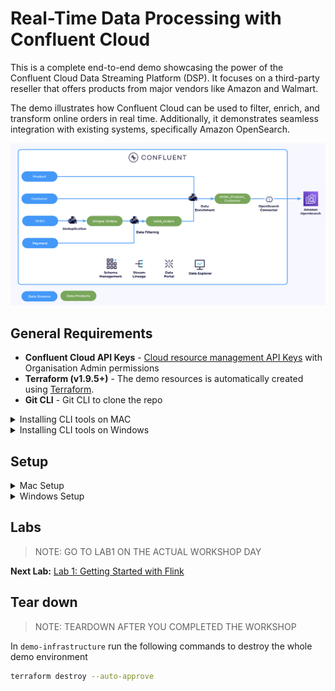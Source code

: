 # Real-Time Data Processing with Confluent Cloud

This is a complete end-to-end demo showcasing the power of the Confluent Cloud Data Streaming Platform (DSP). It focuses on a third-party reseller that offers products from major vendors like Amazon and Walmart.

The demo illustrates how Confluent Cloud can be used to filter, enrich, and transform online orders in real time. Additionally, it demonstrates seamless integration with existing systems, specifically Amazon OpenSearch.

![image](flink-getting-started/img/hld.png)

## General Requirements

* **Confluent Cloud API Keys** - [Cloud resource management API Keys](https://docs.confluent.io/cloud/current/security/authenticate/workload-identities/service-accounts/api-keys/overview.html#resource-scopes) with Organisation Admin permissions
* **Terraform (v1.9.5+)** - The demo resources is automatically created using [Terraform](https://www.terraform.io).
* **Git CLI** - Git CLI to clone the repo 

<details>
<summary>Installing CLI tools on MAC</summary>

Install `git` and `terraform` by running:

```bash
brew install git terraform
```


</details>


<details>
<summary>Installing CLI tools on Windows</summary>

Install `git` and `terraform` by running:

```powershell
winget install --id Git.Git -e
winget install --id Hashicorp.Terraform -e
```

</details> 


## Setup

<details>
<summary>Mac Setup</summary>

First, clone the repo and change directory to `demo-infrastructure`

```bash
git clone https://github.com/AhmedsZamzam/getting-started-flink-cc.git
cd getting-started-flink-cc/demo-infrastructure
```

Open and edit the `terraform.tfvars` (variables) file, use the following command in your terminal:

```
open -a TextEdit terraform.tfvars
```

Replace the placeholders with your own API keys and name. For example, if your `confluent_cloud_api_key` is `ABCDEFG`, your c`onfluent_cloud_api_secret` is `123456789ABDCEFGHLJKLMNOP=7-23`, and your name is `Kevin`, your file should look like this:
```
confluent_cloud_api_key = "ABCDEFG"
confluent_cloud_api_secret = "123456789ABDCEFGHLJKLMNOP=7-23"
prefix = "kevin"
```

In `demo-infrastructure` directory run the following commands in terminal to set up the whole demo environment

```bash
terraform init
terraform apply --auto-approve
```

</details>

<details>
<summary>Windows Setup</summary>

First, clone the repo and change directory to `demo-infrastructure`

```bash
git clone https://github.com/AhmedsZamzam/getting-started-flink-cc.git
cd getting-started-flink-cc\demo-infrastructure
```

Open and edit the `terraform.tfvars` (variables) file, use the following command in CMD:

```
start terraform.tfvars
```
Choose Notepad.

Replace the placeholders with your own API keys and name. For example, if your `confluent_cloud_api_key` is `ABCDEFG`, your c`onfluent_cloud_api_secret` is `123456789ABDCEFGHLJKLMNOP=7-23`, and your name is `Kevin`, your file should look like this:

```
confluent_cloud_api_key = "ABCDEFG"
confluent_cloud_api_secret = "123456789ABDCEFGHLJKLMNOP=7-23"
prefix = "kevin"
```

In `demo-infrastructure` folder run the following commands in CMD to set up the whole demo environment

```bash
terraform init
terraform apply --auto-approve
```

</details>

## Labs

> NOTE: GO TO LAB1 ON THE ACTUAL WORKSHOP DAY

**Next Lab:** [Lab 1: Getting Started with Flink](./flink-getting-started/lab1.md)



## Tear down

> NOTE: TEARDOWN AFTER YOU COMPLETED THE WORKSHOP

In `demo-infrastructure` run the following commands to destroy the whole demo environment

```bash
terraform destroy --auto-approve
```
